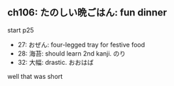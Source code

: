 ## ch106: たのしい晩ごはん: fun dinner

start p25

- 27: おぜん: four-legged tray for festive food
- 28: 海苔: should learn 2nd kanji. のり
- 32: 大幅: drastic. おおはば

well that was short
